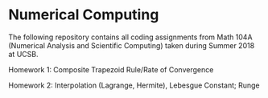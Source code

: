 # Numerical Computing

The following repository contains all coding assignments from Math 104A (Numerical Analysis and Scientific Computing) taken during Summer 2018 at UCSB.

Homework 1: Composite Trapezoid Rule/Rate of Convergence

Homework 2: Interpolation (Lagrange, Hermite), Lebesgue Constant; Runge

